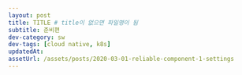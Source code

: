 ```yaml
---
layout: post
title: TITLE # title이 없으면 파일명이 됨
subtitle: 준비편
dev-category: sw
dev-tags: [cloud native, k8s]
updatedAt:
assetUrl: /assets/posts/2020-03-01-reliable-component-1-settings
---
```

